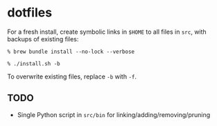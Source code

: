 # dotfiles

For a fresh install, create symbolic links in `$HOME` to all files in `src`, with backups of existing files:

```
% brew bundle install --no-lock --verbose

% ./install.sh -b
```

To overwrite existing files, replace `-b` with `-f`.

## TODO

- Single Python script in `src/bin` for linking/adding/removing/pruning
